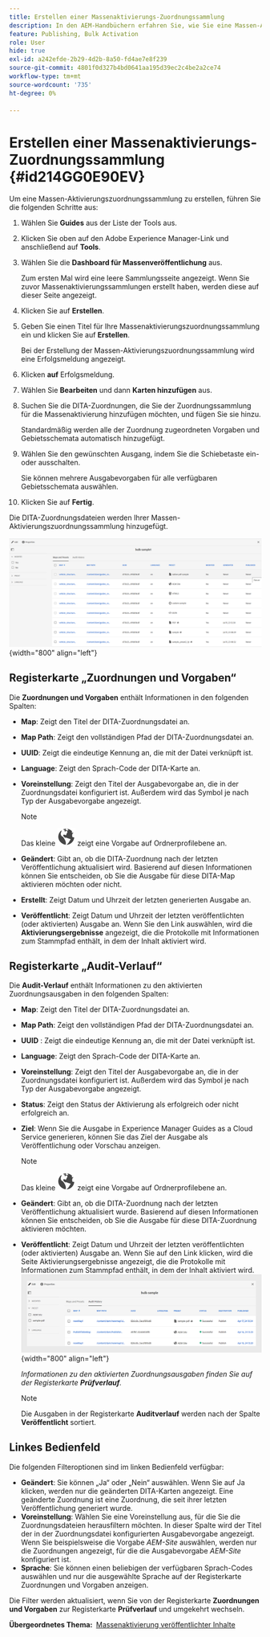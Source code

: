 ```yaml
---
title: Erstellen einer Massenaktivierungs-Zuordnungssammlung
description: In den AEM-Handbüchern erfahren Sie, wie Sie eine Massen-Aktivierungszuordnungssammlung erstellen.
feature: Publishing, Bulk Activation
role: User
hide: true
exl-id: a242efde-2b29-4d2b-8a50-fd4ae7e8f239
source-git-commit: 4801f0d327b4bd0641aa195d39ec2c4be2a2ce74
workflow-type: tm+mt
source-wordcount: '735'
ht-degree: 0%

---
```


# Erstellen einer Massenaktivierungs-Zuordnungssammlung {#id214GG0E90EV}

Um eine Massen-Aktivierungszuordnungssammlung zu erstellen, führen Sie die folgenden Schritte aus:

1. Wählen Sie **Guides** aus der Liste der Tools aus.

1. Klicken Sie oben auf den Adobe Experience Manager-Link und anschließend auf **Tools**.

1. Wählen Sie die **Dashboard für Massenveröffentlichung** aus.

   Zum ersten Mal wird eine leere Sammlungsseite angezeigt. Wenn Sie zuvor Massenaktivierungssammlungen erstellt haben, werden diese auf dieser Seite angezeigt.

1. Klicken Sie auf **Erstellen**.

1. Geben Sie einen Titel für Ihre Massenaktivierungszuordnungssammlung ein und klicken Sie auf **Erstellen**.

   Bei der Erstellung der Massen-Aktivierungszuordnungssammlung wird eine Erfolgsmeldung angezeigt.

1. Klicken **auf** Erfolgsmeldung.

1. Wählen Sie **Bearbeiten** und dann **Karten hinzufügen** aus.

1. Suchen Sie die DITA-Zuordnungen, die Sie der Zuordnungssammlung für die Massenaktivierung hinzufügen möchten, und fügen Sie sie hinzu.

   Standardmäßig werden alle der Zuordnung zugeordneten Vorgaben und Gebietsschemata automatisch hinzugefügt.

1. Wählen Sie den gewünschten Ausgang, indem Sie die Schiebetaste ein- oder ausschalten.

   Sie können mehrere Ausgabevorgaben für alle verfügbaren Gebietsschemata auswählen.

1. Klicken Sie auf **Fertig**.

Die DITA-Zuordnungsdateien werden Ihrer Massen-Aktivierungszuordnungssammlung hinzugefügt.

![ erstellte Massenaktivierungs-Sammlung](images/bulk-activation-collection-created.png){width="800" align="left"}

## Registerkarte „Zuordnungen und Vorgaben“

Die **Zuordnungen und Vorgaben** enthält Informationen in den folgenden Spalten:

- **Map**: Zeigt den Titel der DITA-Zuordnungsdatei an.
- **Map Path**: Zeigt den vollständigen Pfad der DITA-Zuordnungsdatei an.

- **UUID**: Zeigt die eindeutige Kennung an, die mit der Datei verknüpft ist.

- **Language**: Zeigt den Sprach-Code der DITA-Karte an.
- **Voreinstellung**: Zeigt den Titel der Ausgabevorgabe an, die in der Zuordnungsdatei konfiguriert ist. Außerdem wird das Symbol je nach Typ der Ausgabevorgabe angezeigt.

  >[!NOTE]
  >
  > Das kleine ![](images/global-preset-icon.svg) zeigt eine Vorgabe auf Ordnerprofilebene an.

- **Geändert**: Gibt an, ob die DITA-Zuordnung nach der letzten Veröffentlichung aktualisiert wird. Basierend auf diesen Informationen können Sie entscheiden, ob Sie die Ausgabe für diese DITA-Map aktivieren möchten oder nicht.
- **Erstellt**: Zeigt Datum und Uhrzeit der letzten generierten Ausgabe an.
- **Veröffentlicht**: Zeigt Datum und Uhrzeit der letzten veröffentlichten (oder aktivierten) Ausgabe an. Wenn Sie den Link auswählen, wird die **Aktivierungsergebnisse** angezeigt, die die Protokolle mit Informationen zum Stammpfad enthält, in dem der Inhalt aktiviert wird.

## Registerkarte „Audit-Verlauf“

Die **Audit-Verlauf** enthält Informationen zu den aktivierten Zuordnungsausgaben in den folgenden Spalten:
- **Map**: Zeigt den Titel der DITA-Zuordnungsdatei an.
- **Map Path**: Zeigt den vollständigen Pfad der DITA-Zuordnungsdatei an.
- **UUID** : Zeigt die eindeutige Kennung an, die mit der Datei verknüpft ist.
- **Language**: Zeigt den Sprach-Code der DITA-Karte an.
- **Voreinstellung**: Zeigt den Titel der Ausgabevorgabe an, die in der Zuordnungsdatei konfiguriert ist. Außerdem wird das Symbol je nach Typ der Ausgabevorgabe angezeigt.
- **Status**: Zeigt den Status der Aktivierung als erfolgreich oder nicht erfolgreich an.
- **Ziel**: Wenn Sie die Ausgabe in Experience Manager Guides as a Cloud Service generieren, können Sie das Ziel der Ausgabe als Veröffentlichung oder Vorschau anzeigen.

  >[!NOTE]
  >
  > Das kleine ![](images/global-preset-icon.svg) zeigt eine Vorgabe auf Ordnerprofilebene an.

- **Geändert**: Gibt an, ob die DITA-Zuordnung nach der letzten Veröffentlichung aktualisiert wurde. Basierend auf diesen Informationen können Sie entscheiden, ob Sie die Ausgabe für diese DITA-Zuordnung aktivieren möchten.
- **Veröffentlicht**: Zeigt Datum und Uhrzeit der letzten veröffentlichten (oder aktivierten) Ausgabe an. Wenn Sie auf den Link klicken, wird die Seite Aktivierungsergebnisse angezeigt, die die Protokolle mit Informationen zum Stammpfad enthält, in dem der Inhalt aktiviert wird.
  ![ hat die Registerkarte „Audit-Verlauf der Massenaktivierungssammlung“ erstellt](images/bulk-collection-audit-history.png){width="800" align="left"}

  *Informationen zu den aktivierten Zuordnungsausgaben finden Sie auf der Registerkarte **Prüfverlauf**.*


  >[!NOTE]
  >
  > Die Ausgaben in der Registerkarte **Auditverlauf** werden nach der Spalte **Veröffentlicht** sortiert.



## Linkes Bedienfeld

Die folgenden Filteroptionen sind im linken Bedienfeld verfügbar:

- **Geändert**: Sie können „Ja“ oder „Nein“ auswählen. Wenn Sie auf Ja klicken, werden nur die geänderten DITA-Karten angezeigt. Eine geänderte Zuordnung ist eine Zuordnung, die seit ihrer letzten Veröffentlichung generiert wurde.
- **Voreinstellung**: Wählen Sie eine Voreinstellung aus, für die Sie die Zuordnungsdateien herausfiltern möchten. In dieser Spalte wird der Titel der in der Zuordnungsdatei konfigurierten Ausgabevorgabe angezeigt. Wenn Sie beispielsweise die Vorgabe *AEM-Site* auswählen, werden nur die Zuordnungen angezeigt, für die die Ausgabevorgabe *AEM-Site* konfiguriert ist.
- **Sprache**: Sie können einen beliebigen der verfügbaren Sprach-Codes auswählen und nur die ausgewählte Sprache auf der Registerkarte Zuordnungen und Vorgaben anzeigen.

Die Filter werden aktualisiert, wenn Sie von der Registerkarte **Zuordnungen und Vorgaben** zur Registerkarte **Prüfverlauf** und umgekehrt wechseln.

**Übergeordnetes Thema: &#x200B;** [Massenaktivierung veröffentlichter Inhalte](conf-bulk-activation.md)
